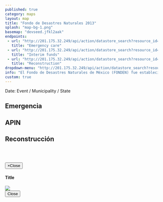 ```yaml
---
published: true
category: maps
layout: map
title: "Fondo de Desastres Naturales 2013"
splash: "map-bg-1.png"
basemap: "devseed.jfkl2aak"
endpoints:
 - url: "http://201.175.32.249/api/action/datastore_search?resource_id=37814da6-8d53-4287-a8c4-86492a636cfb"
   title: "Emergency care"
 - url: "http://201.175.32.249/api/action/datastore_search?resource_id=39e78078-495e-4c0e-a202-4b6668a226b9"
   title: "Interim funds"
 - url: "http://201.175.32.249/api/action/datastore_search?resource_id=738a516d-67aa-4b4b-837a-2b81b9c9f61f&fields=CLAVE,Date,EVENTO&sort=Date desc"
   title: "Reconstruction"
dropdown-menu: "http://201.175.32.249/api/action/datastore_search?resource_id=738a516d-67aa-4b4b-837a-2b81b9c9f61f&fields=Code,Date,EVENTO&sort=Date desc&limit=100000"
info: "El Fondo de Desastres Naturales de México (FONDEN) fue establecido a finales de los años 90’s como un mecanismo presupuestario para apoyar de manera eficaz y oportuna a la rehabilitación de la infraestructura federal y estatal afectada por desastres naturales. En la actualidad, el FONDEN está compuesto por dos instrumentos presupuestarios complementarios: el Programa FONDEN para la Reconstrucción y el Programa Fondo para la Prevención de Desastres Naturales (FOPREDEN), y sus respectivos fideicomisos."
custom: true
---
```


<div id="explorer" class="container-fluid">
<div class="row">
   <div class="event-info col-md-12">
      Date: Event / Municipality / State
   </div>
   <div class="explorer-label col-xs-3 col-sm-3 col-md-3">
     <h2>Emergencia</h2>
   </div>
   <div class="explorer-label col-xs-3 col-sm-3 col-md-3">
     <h2>APIN</h2>
   </div>
   <div class="explorer-label col-xs-6 col-sm-6 ol-md-6">
     <h2>Reconstrucci&oacute;n</h2>
   </div>
   <div class="data-wrapper emergency-wrapper col-xs-3 col-sm-3 col-md-3">
     <table id="emergency" class="table"></table>
  </div>
  <div class="data-wrapper apin-wrapper col-xs-3 col-sm-3 col-md-3">
    <table id="apin" class="table"></table>   
  </div>
  <div class="data-wrapper projects-wrapper col-xs-6 col-sm-6 col-md-6">
    <table id="projects" class="table"></table>
  </div>
</div>
</div>


<!-- Modal -->
<div class="modal fade" id="imageModal" tabindex="-1" role="dialog" aria-labelledby="myModalLabel" aria-hidden="true">
  <div class="modal-dialog">
    <div class="modal-content">
      <div class="modal-header">
        <button type="button" class="close" data-dismiss="modal"><span aria-hidden="true">&times;</span><span class="sr-only">Close</span></button>
        <h4 class="modal-title" id="myModalLabel">Title</h4>
      </div>
      <div class="modal-body">
        <img class="modal-image" src="#" />
      </div>
      <div class="modal-footer">
        <button type="button" class="btn btn-default" data-dismiss="modal">Close</button>
      </div>
    </div>
  </div>
</div>

<script type='text/javascript'>


$('.loading').show();
$('#info').hide();
$('#explorer').hide();
$('#pager').hide();


L.mapbox.accessToken = 'pk.eyJ1IjoiZGV2c2VlZCIsImEiOiJnUi1mbkVvIn0.018aLhX0Mb0tdtaT2QNe2Q';
var map = L.mapbox.map('map', '{{page.basemap}}').setView([24.6292882, -102.7022955], 5);
var municipalitiesLayer = L.geoJson();
var markerLayer = new L.MarkerClusterGroup({ showCoverageOnHover: true, zoomToBoundsOnClick: true, disableClusteringAtZoom: 13, removeOutsideVisibleBounds: true});
var municipalityKey = [];
municipalitiesLayer.addTo(map);
markerLayer.addTo(map);


var icon = {
    "iconUrl": '{{site.baseurl}}/css/images/icon.png',
    "iconSize": [15, 15],
    "opacity": 0.2
};

new L.Control.MiniMap(L.mapbox.tileLayer('{{page.basemap}}'), {
        aimingRectOptions: {
            color: '#FF0000'
        }
    })
    //.addTo(map);

function countryStyle(feature) {
    return {
        'weight': 2,
        'opacity': 0.9,
        'color': '#FF0000',
        'fillOpacity': 0.6,
        'fillColor': '#FF0000'
    }
}

function countryStyleHover(feature) {
    return {
        'weight': 2,
        'opacity': 0.9,
        'color': '#FF0000',
        'fillOpacity': 0.6,
        'fillColor': '#8C0000'
    }
}



$.ajax({
    type: 'GET',
    url: '{{page.dropdown-menu}}',
    dataType: 'jsonp',
    success: function(data) {

        var itemsUniqueKey = [];
        var items = [];

        $.each(data.result.records, function(index, value) {
            var check = $.inArray(value.Code, itemsUniqueKey);
            if (check == -1) {
                itemsUniqueKey.push(value.Code);
                items.push(value);
            }
        });


        var i = items.length;
        var itemWidth = 100 / i;

        $.each(items, function(index, value) {
            $('.date-dropdown').append('<li><a data-id="' + value.Code + '" href="#">' + value['Date'] + ': ' + value['EVENTO'] + '</a></li>');
            $('#pager ul').append('<li style="width:' + itemWidth + '%"><a id="layer-' + index + '"data-toggle="tooltip" data-placement="bottom" title="' + value['Date'] + ': ' + value['EVENTO'] + '" data-id="' + value.Code + '" href="#">' + value['Date'] + ': ' + value['EVENTO'] + '</a></li>');
            $('#pager ul li a').tooltip();
        });

        $('.loading').hide();

        $('#pager').slideDown();

        $('#layer-0').trigger('click');
    }


});



$('body').on('click', '.layer-switch li a', function(e) {

    var datos = [];

    e.preventDefault();

    $('.loading').show();
    $('#explorer').hide();
    $('.layer-switch li a').removeClass('active');
    $(this).addClass('active');
    municipalitiesLayer.clearLayers();
    markerLayer.clearLayers();
    var query = $(this).data('id');
    var event = $(this).text();
    $('#event-select-label').text(event);

	$('#projects tr').remove();
	$('#projects').append('<tr><td>Proyecto</td><td>Importe</td></tr>');


    $.ajax({
        type: 'GET',
        url: 'http://201.175.32.249/api/action/datastore_search?resource_id=738a516d-67aa-4b4b-837a-2b81b9c9f61f&filters={"Code": "' + query + '"}&limit=100000',
        dataType: 'jsonp',
        success: function(data) {

            //console.log(data);

            $.each(data.result.records, function(index, value) {

                if (value.MunId) {

                    var munId = value.MunId.toString();
                    if (munId.length == 4) {
                        munId = '0' + munId;
                    }
                    var stateId = munId.substring(0, 2);
                    var munId = munId.substring(2);


                    var marker = L.marker(new L.LatLng(value['LATITUD'], value['LONGITUD']), {
                        'id': 'record-' + value['_id'],
                        'eventId':  value['CLAVE']
                    });


                    marker.setIcon(L.icon(icon));
                    markerLayer.addLayer(marker);
                    
                    

                    if (value['ACCION'] != null) {
                        $('#projects').append('<tr class="project record-' + value['_id'] + '"><td class="record-description"><p>' + value['ACCION'] + '</p></td><td>' + withCommas(value['MONTO.RECONSTRUCCION']) + '</td></tr>');
                    }


                    datos.push({
                        'stateId': stateId,
                        'munId': munId,
                        'record': value
                    });


                }

            });




            var activeMuns = [];
            $.each(datos, function(index, value) {
                var mid = value.munId + value.stateId;
                var check = $.inArray(mid, activeMuns);
                if (check == -1) {
                    L.geoJson(municipalities, {
                        style: countryStyle,
                        filter: function(feature, layer) {
                            return feature.properties['CVE_MUN'] == value.munId && feature.properties['CVE_ENT'] == value.stateId;
                        }
                    }).addTo(municipalitiesLayer);
                    activeMuns.push(mid);
                }
            });




            $('.loading').hide();


            map.fitBounds(municipalitiesLayer.getBounds(), {
                maxZoom: 9
            });


        }

    });



    $.ajax({
        type: 'GET',
        url: 'http://201.175.32.249/api/action/datastore_search?resource_id=39e78078-495e-4c0e-a202-4b6668a226b9&filters={"Code": "' + query + '"}&limit=100000',
        dataType: 'jsonp',
        success: function(data) {

            $.each(data.result.records, function(index, value) {

                if (value.MunId) {

                    var munId = value.MunId.toString();
                    if (munId.length == 4) {
                        munId = '0' + munId;
                    }

                    var stateId = munId.substring(0, 2);
                    var munId = munId.substring(2);


                    datos.push({
                        'stateId': stateId,
                        'munId': munId,
                        'record': value
                    });

                }

            });

        }

    });


    $.ajax({
        type: 'GET',
        url: 'http://201.175.32.249/api/action/datastore_search?resource_id=37814da6-8d53-4287-a8c4-86492a636cfb&filters={"Code": "' + query + '"}&limit=100000',
        dataType: 'jsonp',
        success: function(data) {

            $.each(data.result.records, function(index, value) {

                if (value.MunId) {

                    var munId = value.MunId.toString();
                    if (munId.length == 4) {
                        munId = '0' + munId;
                    }

                    var stateId = munId.substring(0, 2);
                    var munId = munId.substring(2);


                    datos.push({
                        'stateId': stateId,
                        'munId': munId,
                        'record': value
                    });

                }

            });

            municipalitiesLayer.on('click', function(o) {
                if (o) {

                    $('#explorer').fadeIn();
                    $('#emergency tr').remove();
                    $('#apin tr').remove();
                    
                    $('#emergency').append('<tr><td>Articulo</td><td>Importe</td></tr>');
                    $('#apin').append('<tr><td>Articulo</td><td>Federal</td><td>Estatal</td></tr>');

                    $.each(datos, function(index, value) {
                        if (value.munId === o.layer.feature.properties.CVE_MUN) {
                            $('.event-info').empty().append(value.record['EVENTO'] + ': ' + value.record['Date'] + ' / ' + value.record['ESTADO'] + ' / ' + value.record['MUNICIPIO']);
                            if (value.record.Despensas != null) {
                                $('#emergency').append('<tr><td>Despensas</td>' + '<td>' + withCommas(value.record['Despensas']) + '</td></tr>' + '<tr><td>Cobertores</td>' + '<td>' + withCommas(value.record['Cobertores']) + '</td></tr>' + '<tr><td>Colchenetas</td>' + '<td>' + withCommas(value.record['Colchonetas']) + '</td></tr>' + '<tr><td>Impermeables</td>' + '<td>' + withCommas(value.record['Impermeables']) + '</td></tr>' + '<tr><td>Guantes de Carnaza</td>' + '<td>' + withCommas(value.record['Guantes.de.Carnaza']) + '</td></tr>' + '<tr><td>Rollos de Hule</td>' + '<td>' + withCommas(value.record['Rollos.de.Hule']) + '</td></tr>' + '<tr><td>Lamina Tipo B</td>' + '<td>' + withCommas(value.record['Lámina.Tipo.B']) + '</td></tr>' + '<tr><td>Botas</td>' + '<td>' + withCommas(value.record['Botas']) + '</td></tr>' + '<tr><td>Kits de Aseo.Personal</td>' + '<td>' + withCommas(value.record['Kits.de.Aseo.Personal']) + '</td></tr>' + '<tr><td>Kits de Limpieza</td>' + '<td>' + withCommas(value.record['Kits.de.Limpieza']) + '</td></tr>' + '<tr><td>Litros de Agua</td>' + '<td>' + withCommas(value.record['Litros.de.Agua']) + '</td></tr>' + '<tr><td>Costales</td>' + '<td>' + withCommas(value.record['Costales']) + '</td></tr>' + '<tr><td>Linternas</td>' + '<td>' + withCommas(value.record['Linternas']) + '</td></tr>' + '<tr><td>Toallas.Sanitarias</td>' + '<td>' + withCommas(value.record['Toallas.Sanitarias']) + '</td></tr>' + '<tr><td>Panales para Bebe</td>' + '<td>' + withCommas(value.record['Pañales.para.Bebé']) + '</td></tr>' + '<tr><td>Panal para Adulto</td>' + '<td>' + withCommas(value.record['Pañal.para.Adulto']) + '</td></tr>' + '<tr><td>Marros</td>' + '<td>' + withCommas(value.record['Marros']) + '</td></tr>' + '<tr><td>Barretas</td>' + '<td>' + withCommas(value.record['Barretas']) + '</td></tr>' + '<tr><td>Carretillas</td>' + '<td>' + withCommas(value.record['Carretillas']) + '</td></tr>' + '<tr><td>Palas</td>' + '<td>' + withCommas(value.record['Palas']) + '</td></tr>' + '<tr><td>Zapapicos</td>' + '<td>' + withCommas(value.record['Zapapicos']) + '</td></tr>' + '<tr><td>Hachas</td>' + '<td>' + withCommas(value.record['Hachas']) + '</td></tr>' + '<tr><td>Machetes</td>' + '<td>' + withCommas(value.record['Machetes']) + '</td></tr>' + '<tr><td>Martillos</td>' + '<td>' + withCommas(value.record['Martillos']) + '</td></tr>' + '<tr><td>Azadones</td>' + '<td>' + withCommas(value.record['Azadones']) + '</td></tr>' + '<tr><td>Cinceles</td>' + '<td>' + withCommas(value.record['Cinceles']) + '</td></tr>' + '<tr><td>Cascos</td>' + '<td>' + withCommas(value.record['Cascos']) + '</td></tr>' + '<tr><td>Combustible</td>' + '<td>' + withCommas(value.record['Combustible']) + '</td></tr>' + '<tr><td>Guantes de Neopreno</td>' + '<td>' + withCommas(value.record['Guantes.de.Neopreno']) + '</td></tr>' + '<tr><td>Lamina Tipo A</td>' + '<td>' + withCommas(value.record['Lámina.Tipo.A']) + '</td></tr>' + '<tr><td>Lamina Tipo C</td>' + '<td>' + withCommas(value.record['Lámina.Tipo.C']) + '</td></tr>' + '<tr><td>Bolsa para Cadaver</td>' + '<td>' + withCommas(value.record['Bolsa.para.Cadáver']) + '</td></tr>');
                            }
                        }
                    });
                    $.each(datos, function(index, value) {
                        if (value.munId === o.layer.feature.properties.CVE_MUN) {
                            if (value.record.Sector != null) {
                                $('#apin').append('<tr><td>' + value.record['Sector'] + '</td><td>' + value.record['Infraestructura.federal'] + '</td><td>' + value.record['Infraestructura.estatal'] + '</td></tr>');
                            }
                        }
                    });
                    
                    
                    if ($('#emergency tr').length == 1) {
                        $('#emergency').append('<tr><td>No hay datos para este evento.</td><td>-</td></tr>');
                    }

                    if ($('#apin tr').length == 1) {
                        $('#apin').append('<tr><td>No hay datos para este evento.</td><td>-</td><td>-</td></tr>');
                    }

                }

            });

            municipalitiesLayer.on('mousemove', function(o) {
                if (o) {

                    $('#explorer').fadeIn();
                    $('#emergency tr').remove();
                    $('#apin tr').remove();
                    
                    $('#emergency').append('<tr><td>Articulo</td><td>Importe</td></tr>');
                    $('#apin').append('<tr><td>Articulo</td><td>Federal</td><td>Estatal</td></tr>');

                    $.each(datos, function(index, value) {
                        if (value.munId === o.layer.feature.properties.CVE_MUN) {
                            $('.event-info').empty().append(value.record['EVENTO'] + ': ' + value.record['Date'] + ' / ' + value.record['ESTADO'] + ' / ' + value.record['MUNICIPIO']);
                            if (value.record.Despensas != null) {
                                $('#emergency').append('<tr><td>Despensas</td>' + '<td>' + withCommas(value.record['Despensas']) + '</td></tr>' + '<tr><td>Cobertores</td>' + '<td>' + withCommas(value.record['Cobertores']) + '</td></tr>' + '<tr><td>Colchenetas</td>' + '<td>' + withCommas(value.record['Colchonetas']) + '</td></tr>' + '<tr><td>Impermeables</td>' + '<td>' + withCommas(value.record['Impermeables']) + '</td></tr>' + '<tr><td>Guantes de Carnaza</td>' + '<td>' + withCommas(value.record['Guantes.de.Carnaza']) + '</td></tr>' + '<tr><td>Rollos de Hule</td>' + '<td>' + withCommas(value.record['Rollos.de.Hule']) + '</td></tr>' + '<tr><td>Lamina Tipo B</td>' + '<td>' + withCommas(value.record['Lámina.Tipo.B']) + '</td></tr>' + '<tr><td>Botas</td>' + '<td>' + withCommas(value.record['Botas']) + '</td></tr>' + '<tr><td>Kits de Aseo.Personal</td>' + '<td>' + withCommas(value.record['Kits.de.Aseo.Personal']) + '</td></tr>' + '<tr><td>Kits de Limpieza</td>' + '<td>' + withCommas(value.record['Kits.de.Limpieza']) + '</td></tr>' + '<tr><td>Litros de Agua</td>' + '<td>' + withCommas(value.record['Litros.de.Agua']) + '</td></tr>' + '<tr><td>Costales</td>' + '<td>' + withCommas(value.record['Costales']) + '</td></tr>' + '<tr><td>Linternas</td>' + '<td>' + withCommas(value.record['Linternas']) + '</td></tr>' + '<tr><td>Toallas.Sanitarias</td>' + '<td>' + withCommas(value.record['Toallas.Sanitarias']) + '</td></tr>' + '<tr><td>Panales para Bebe</td>' + '<td>' + withCommas(value.record['Pañales.para.Bebé']) + '</td></tr>' + '<tr><td>Panal para Adulto</td>' + '<td>' + withCommas(value.record['Pañal.para.Adulto']) + '</td></tr>' + '<tr><td>Marros</td>' + '<td>' + withCommas(value.record['Marros']) + '</td></tr>' + '<tr><td>Barretas</td>' + '<td>' + withCommas(value.record['Barretas']) + '</td></tr>' + '<tr><td>Carretillas</td>' + '<td>' + withCommas(value.record['Carretillas']) + '</td></tr>' + '<tr><td>Palas</td>' + '<td>' + withCommas(value.record['Palas']) + '</td></tr>' + '<tr><td>Zapapicos</td>' + '<td>' + withCommas(value.record['Zapapicos']) + '</td></tr>' + '<tr><td>Hachas</td>' + '<td>' + withCommas(value.record['Hachas']) + '</td></tr>' + '<tr><td>Machetes</td>' + '<td>' + withCommas(value.record['Machetes']) + '</td></tr>' + '<tr><td>Martillos</td>' + '<td>' + withCommas(value.record['Martillos']) + '</td></tr>' + '<tr><td>Azadones</td>' + '<td>' + withCommas(value.record['Azadones']) + '</td></tr>' + '<tr><td>Cinceles</td>' + '<td>' + withCommas(value.record['Cinceles']) + '</td></tr>' + '<tr><td>Cascos</td>' + '<td>' + withCommas(value.record['Cascos']) + '</td></tr>' + '<tr><td>Combustible</td>' + '<td>' + withCommas(value.record['Combustible']) + '</td></tr>' + '<tr><td>Guantes de Neopreno</td>' + '<td>' + withCommas(value.record['Guantes.de.Neopreno']) + '</td></tr>' + '<tr><td>Lamina Tipo A</td>' + '<td>' + withCommas(value.record['Lámina.Tipo.A']) + '</td></tr>' + '<tr><td>Lamina Tipo C</td>' + '<td>' + withCommas(value.record['Lámina.Tipo.C']) + '</td></tr>' + '<tr><td>Bolsa para Cadaver</td>' + '<td>' + withCommas(value.record['Bolsa.para.Cadáver']) + '</td></tr>');
                            }
                        }
                    });
                    $.each(datos, function(index, value) {
                        if (value.munId === o.layer.feature.properties.CVE_MUN) {
                            if (value.record.Sector != null) {
                                $('#apin').append('<tr><td>' + value.record['Sector'] + '</td><td>' + value.record['Infraestructura.federal'] + '</td><td>' + value.record['Infraestructura.estatal'] + '</td></tr>');
                            }
                        }
                    });
                    
                    
                    if ($('#emergency tr').length == 1) {
                        $('#emergency').append('<tr><td>No hay datos para este evento.</td><td>-</td></tr>');
                    }

                    if ($('#apin tr').length == 1) {
                        $('#apin').append('<tr><td>No hay datos para este evento.</td><td>-</td><td>-</td></tr>');
                    }

                }

            });

        }

    });

});

/*
markerLayer.on('clusterclick', function(e) {
  e.layer.spiderfy();
});
*/

markerLayer.on('click', function(e) {
   
    var targetRecord = '.' + e.layer.options.id;
    var eventId = e.layer.options.eventId;
    $('#explorer').show();
    $('.project').css('background', 'none');
    $('.project').css('color', '#777');
    $(targetRecord).css('background', '#ccc');
    $(targetRecord).css('color', '#000');
    $(targetRecord).ScrollTo();
    if (! $(targetRecord).hasClass('images-added')) {
    $(targetRecord + ' td.record-description').append('<a href="#" class="modal-trigger" data-toggle="modal" data-target="#imageModal" data-image="https://s3.amazonaws.com/fondephotos/Fotos-out/' + eventId + '-a.jpg"><img onerror="imgError(this);" class="project-image" src="https://s3.amazonaws.com/fondephotos/Fotos-out/' + eventId + '-a.jpg" /></a>'
    					+ '<a href="#" class="modal-trigger" data-toggle="modal" data-target="#imageModal" data-image="https://s3.amazonaws.com/fondephotos/Fotos-out/' + eventId + '-b.jpg"><img onerror="imgError(this);" class="project-image" src="https://s3.amazonaws.com/fondephotos/Fotos-out/' + eventId + '-b.jpg" /></a>' 
    					+ '<a href="#" class="modal-trigger" data-toggle="modal" data-target="#imageModal" data-image="https://s3.amazonaws.com/fondephotos/Fotos-out/' + eventId + '-c.jpg"><img onerror="imgError(this);" class="project-image" src="https://s3.amazonaws.com/fondephotos/Fotos-out/' + eventId + '-c.jpg" /></a>'
    					+ '<a href="#" class="modal-trigger" data-toggle="modal" data-target="#imageModal" data-image="https://s3.amazonaws.com/fondephotos/Fotos-out/' + eventId + '-d.jpg"><img onerror="imgError(this);" class="project-image" src="https://s3.amazonaws.com/fondephotos/Fotos-out/' + eventId + '-d.jpg" /></a>');
    } 
    $(targetRecord).addClass('images-added');
});


$('body').on('click', '.modal-trigger', function (){
    var image = $(this).data('image'); 
    $('.modal-image').attr('src', image);
});

/*
municipalitiesLayer.on('mouseover', function(e) {
    var layer = e.layer,
        feature = layer.feature;
    layer.setStyle(countryStyleHover(layer));
});


municipalitiesLayer.on('mouseout', function(e) {
    var layer = e.layer,
        feature = layer.feature;
    layer.setStyle(countryStyle(layer));
});
*/

var hash = window.location.hash;
if (hash === '#embed') {
    $('body').addClass('embed');
}


function withCommas(x) {
    return x.toString().replace(/\B(?=(\d{3})+(?!\d))/g, ",");
}

function formatDate(x) {
    var l = x.toString().length;
    if (l === 7) {
        x = '0' + x;
    }
    var d = x.substring(0, 2);
    var m = x.substring(2, 4);
    var y = x.substring(4);
    return m + '/' + d + '/' + y;
}


function imgError(image){
    $(image).hide();
}


</script> 